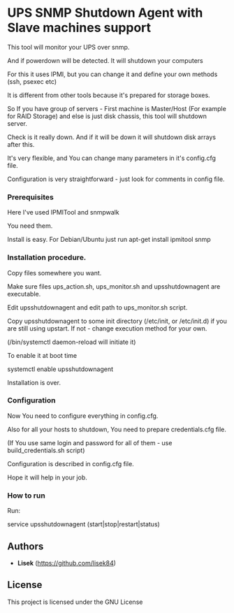 # UPS SNMP Shutdown Agent with Slave machines support

This tool will monitor your UPS over snmp.

And if powerdown will be detected. It will shutdown your computers


For this it uses IPMI, but you can change it and define your own methods (ssh, psexec etc)


It is different from other tools because it's prepared for storage boxes.


So If you have group of servers - First machine is Master/Host (For example for RAID Storage) and else is just disk chassis, this tool will shutdown server.


Check is it really down. And if it will be down it will shutdown disk arrays after this.


It's very flexible, and You can change many parameters in it's config.cfg file. 


Configuration is very straightforward - just look for comments in config file.

### Prerequisites
Here I've used IPMITool and snmpwalk

You need them. 

Install is easy. For Debian/Ubuntu just run apt-get install ipmitool snmp

### Installation procedure.
Copy files somewhere you want.

Make sure files ups_action.sh, ups_monitor.sh and upsshutdownagent are executable.

Edit upsshutdownagent and edit path to ups_monitor.sh script.

Copy upsshutdownagent to some init directory (/etc/init, or /etc/init.d) if you are still using upstart. If not - change execution 
method for your own.

(/bin/systemctl daemon-reload will initiate it)

To enable it at boot time

systemctl enable upsshutdownagent

Installation is over.

### Configuration
Now You need to configure everything in config.cfg.

Also for all your hosts to shutdown, You need to prepare credentials.cfg file.

(If You use same login and password for all of them - use build_credentials.sh script)

Configuration is described in config.cfg file.


Hope it will help in your job.

### How to run
Run:

service upsshutdownagent (start|stop|restart|status)

## Authors
* **Lisek** (https://github.com/lisek84)

## License

This project is licensed under the GNU License
